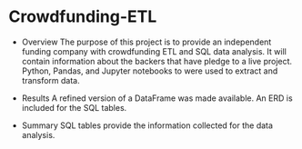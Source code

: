 # Crowdfunding-ETL

- Overview
The purpose of this project is to provide an independent funding company with crowdfunding ETL and SQL data analysis.
It will contain information about the backers that have pledge to a live project.
Python, Pandas, and Jupyter notebooks to were used to extract and transform data.  

- Results
A refined version of a DataFrame was made available. 
An ERD is included for the SQL tables.

- Summary 
SQL tables provide the information collected for the data analysis.
